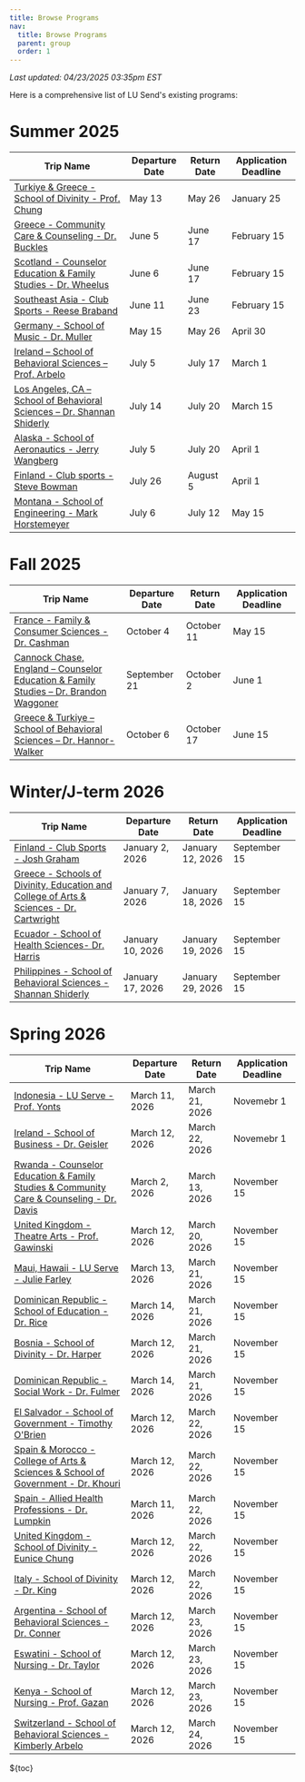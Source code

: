 ```yaml
---
title: Browse Programs
nav:
  title: Browse Programs
  parent: group
  order: 1
---
```

*Last updated: 04/23/2025 03:35pm EST*	

Here is a comprehensive list of LU Send's existing programs:

# Summer 2025
| Trip Name                                                                                                                                                                                            | Departure Date  | Return Date  | Application Deadline |
| ---------------------------------------------------------------------------------------------------------------------------------------------------------------------------------------------------- | --------------- | ------------ | -------------------- |
| [Turkiye & Greece  - School of Divinity - Prof. Chung](https://liberty-sa.terradotta.com/index.cfm?FuseAction=Programs.ViewProgram&Program_ID=12468)                                                 | May 13          | May 26       | January 25           |
| [Greece - Community Care & Counseling - Dr. Buckles ](https://liberty-sa.terradotta.com/index.cfm?FuseAction=Programs.ViewProgram&Program_ID=12532)                                                  | June 5          | June 17      | February 15          |
| [Scotland - Counselor Education & Family Studies - Dr. Wheelus](https://liberty-sa.terradotta.com/index.cfm?FuseAction=Programs.ViewProgram&Program_ID=12533)                                        | June 6          | June 17      | February 15          |
| [Southeast Asia - Club Sports - Reese Braband](https://liberty-sa.terradotta.com/index.cfm?FuseAction=Programs.ViewProgram&Program_ID=12538)                                                         | June 11         | June 23      | February 15          |
| [Germany - School of Music - Dr. Muller](https://liberty-sa.terradotta.com/index.cfm?FuseAction=Programs.ViewProgram&Program_ID=12557)                                                               | May 15          | May 26       | April 30             |
| [Ireland – School of Behavioral Sciences – Prof. Arbelo](https://liberty-sa.terradotta.com/index.cfm?FuseAction=Programs.ViewProgram&Program_ID=12541)                                               | July 5          | July 17      | March 1              |
| [Los Angeles, CA – School of Behavioral Sciences – Dr. Shannan Shiderly](https://liberty-sa.terradotta.com/index.cfm?FuseAction=Programs.ViewProgram&Program_ID=12545)                               | July 14         | July 20      | March 15             |
| [Alaska - School of Aeronautics - Jerry Wangberg](https://liberty-sa.terradotta.com/index.cfm?FuseAction=Programs.ViewProgram&Program_ID=12486)                                                      | July 5          | July 20      | April 1              |
| [Finland - Club sports - Steve Bowman](https://liberty-sa.terradotta.com/index.cfm?FuseAction=Programs.ViewProgram&Program_ID=12549)                                                                 | July 26         | August 5     | April 1              |
| [Montana - School of Engineering - Mark Horstemeyer](https://liberty-sa.terradotta.com/index.cfm?FuseAction=Programs.ViewProgram&Program_ID=12556)                                                   | July 6          | July 12      | May 15               |

# Fall 2025
| Trip Name                                                                                                                                                                                            | Departure Date  | Return Date  | Application Deadline |
| ---------------------------------------------------------------------------------------------------------------------------------------------------------------------------------------------------- | --------------- | ------------ | -------------------- |
| [France - Family & Consumer Sciences - Dr. Cashman](https://liberty-sa.terradotta.com/index.cfm?FuseAction=Programs.ViewProgram&Program_ID=12506)                                                    | October 4       | October 11   | May 15               |
| [Cannock Chase, England – Counselor Education & Family Studies – Dr. Brandon Waggoner](https://liberty-sa.terradotta.com/index.cfm?FuseAction=Programs.ViewProgram&Program_ID=12552)                 | September 21    | October 2    | June 1               |
| [Greece & Turkiye – School of Behavioral Sciences – Dr. Hannor-Walker](https://liberty-sa.terradotta.com/index.cfm?FuseAction=Programs.ViewProgram&Program_ID=12554)                                 | October 6       | October 17   | June 15              |

# Winter/J-term 2026 
| Trip Name                                                                                                                                                                                            | Departure Date  | Return Date      | Application Deadline |
| ---------------------------------------------------------------------------------------------------------------------------------------------------------------------------------------------------- | --------------- | ---------------- | -------------------- |
| [Finland - Club Sports - Josh Graham](https://liberty-sa.terradotta.com/index.cfm?FuseAction=Programs.ViewProgram&Program_ID=12550)                                                                  | January 2, 2026 | January 12, 2026 | September 15         |
| [Greece - Schools of Divinity, Education and College of Arts & Sciences - Dr. Cartwright](https://liberty-sa.terradotta.com/index.cfm?FuseAction=Programs.ViewProgram&Program_ID=12555)              | January 7, 2026 | January 18, 2026 | September 15         |
| [Ecuador - School of Health Sciences- Dr. Harris](https://liberty-sa.terradotta.com/index.cfm?FuseAction=Programs.ViewProgram&Program_ID=12336)                                                      | January 10, 2026| January 19, 2026 | September 15         |
| [Philippines - School of Behavioral Sciences - Shannan Shiderly](# "Coming Soon!")                                                                                                                   | January 17, 2026| January 29, 2026 | September 15         |

# Spring 2026
| Trip Name                                                                                                                                                                                            | Departure Date   | Return Date    | Application Deadline     |
| ---------------------------------------------------------------------------------------------------------------------------------------------------------------------------------------------------- | ---------------- | -------------- | ------------------------ |
| [Indonesia - LU Serve - Prof. Yonts](# "Coming Soon!")                                                                                                                                               | March 11, 2026   | March 21, 2026 | Novemebr 1               |
| [Ireland - School of Business - Dr. Geisler](# "Coming Soon!")                                                                                                                                       | March 12, 2026   | March 22, 2026 | Novemebr 1               |
| [Rwanda - Counselor Education & Family Studies & Community Care & Counseling - Dr. Davis](https://liberty-sa.terradotta.com/index.cfm?FuseAction=Programs.ViewProgram&Program_ID=12582)              | March 2, 2026    | March 13, 2026 | November 15              |
| [United Kingdom - Theatre Arts - Prof. Gawinski](# "Coming Soon!")                                                                                                                                   | March 12, 2026   | March 20, 2026 | November 15              |
| [Maui, Hawaii - LU Serve - Julie Farley](https://liberty-sa.terradotta.com/index.cfm?FuseAction=Programs.ViewProgram&Program_ID=12559)                                                               | March 13, 2026   | March 21, 2026 | November 15              |
| [Dominican Republic - School of Education - Dr. Rice](https://liberty-sa.terradotta.com/index.cfm?FuseAction=Programs.ViewProgram&Program_ID=12561)                                                  | March 14, 2026   | March 21, 2026 | November 15              |
| [Bosnia - School of Divinity - Dr. Harper](# "Coming Soon!")                                                                                                                                         | March 12, 2026   | March 21, 2026 | November 15              |
| [Dominican Republic - Social Work - Dr. Fulmer ](https://liberty-sa.terradotta.com/index.cfm?FuseAction=Programs.ViewProgram&Program_ID=12584)                                                       | March 14, 2026   | March 21, 2026 | November 15              |
| [El Salvador - School of Government - Timothy O'Brien](https://liberty-sa.terradotta.com/index.cfm?FuseAction=Programs.ViewProgram&Program_ID=12585)                                                 | March 12, 2026   | March 22, 2026 | November 15              |
| [Spain & Morocco - College of Arts & Sciences & School of Government - Dr. Khouri ](https://liberty-sa.terradotta.com/index.cfm?FuseAction=Programs.ViewProgram&Program_ID=12586)                    | March 12, 2026   | March 22, 2026 | November 15              |
| [Spain - Allied Health Professions - Dr. Lumpkin ](https://liberty-sa.terradotta.com/index.cfm?FuseAction=Programs.ViewProgram&Program_ID=12099)                                                     | March 11, 2026   | March 22, 2026 | November 15              |
| [United Kingdom - School of Divinity  - Eunice Chung](# "Coming Soon!")                                                                                                                              | March 12, 2026   | March 22, 2026 | November 15              |
| [Italy - School of Divinity - Dr. King](https://liberty-sa.terradotta.com/index.cfm?FuseAction=Programs.ViewProgram&Program_ID=12531)                                                                | March 12, 2026   | March 22, 2026 | November 15              |
| [Argentina - School of Behavioral Sciences - Dr. Conner](https://liberty-sa.terradotta.com/index.cfm?FuseAction=Programs.ViewProgram&Program_ID=12558)                                               | March 12, 2026   | March 23, 2026 | November 15              |
| [Eswatini - School of Nursing - Dr. Taylor](https://liberty-sa.terradotta.com/index.cfm?FuseAction=Programs.ViewProgram&Program_ID=12588)                                                            | March 12, 2026   | March 23, 2026 | November 15              |
| [Kenya - School of Nursing - Prof. Gazan](https://liberty-sa.terradotta.com/index.cfm?FuseAction=Programs.ViewProgram&Program_ID=12589)                                                              | March 12, 2026   | March 23, 2026 | November 15              |
| [Switzerland - School of Behavioral Sciences - Kimberly Arbelo](https://liberty-sa.terradotta.com/index.cfm?FuseAction=Programs.ViewProgram&Program_ID=12562)                                        | March 12, 2026   | March 24, 2026 | November 15              |



${toc}
